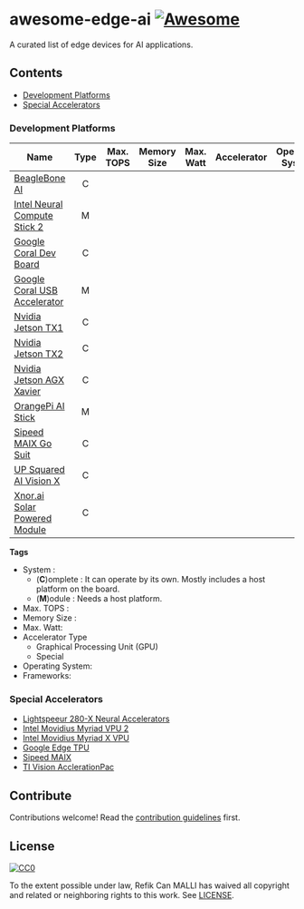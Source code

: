 # awesome-edge-ai [![Awesome][awesome-badge]](https://github.com/sindresorhus/awesome)

A curated list of edge devices for AI applications.

## Contents

- [Development Platforms](#development-platforms)
- [Special Accelerators](#special-accelerators)


### Development Platforms
<!-- Section description (optional). -->

| Name                             | Type | Max. TOPS | Memory Size | Max. Watt | Accelerator | Operating System | Frameworks |
| -------------------------------- | :------: | :---------: | :--------------: | :----------: | :-----: | :---:| :---:|
| [BeagleBone AI]                  | C    |
| [Intel Neural Compute Stick 2] | M
| [Google Coral Dev Board]         | C
| [Google Coral USB Accelerator]   | M
| [Nvidia Jetson TX1]   | C
| [Nvidia Jetson TX2]   | C
| [Nvidia Jetson AGX Xavier]   | C
| [OrangePi AI Stick]              | M
| [Sipeed MAIX Go Suit]            | C
| [UP Squared AI Vision X]         | C
| [Xnor.ai Solar Powered Module]   | C

**Tags**
- System : 
  - (**C**)omplete : It can operate by its own. Mostly includes a host platform on the board.
  - (**M**)odule : Needs a host platform.
- Max. TOPS :
- Memory Size :
- Max. Watt:
- Accelerator Type
  - Graphical Processing Unit (GPU)
  - Special
- Operating System:
- Frameworks:


### Special Accelerators

- [Lightspeeur 280-X Neural Accelerators](https://www.gyrfalcontech.ai/solutions/)
- [Intel Movidius Myriad VPU 2](https://www.movidius.com/myriad2)
- [Intel Movidius Myriad X VPU](https://www.movidius.com/myriadx)
- [Google Edge TPU](https://cloud.google.com/edge-tpu/)
- [Sipeed MAIX](https://www.indiegogo.com/projects/sipeed-maix-the-world-first-risc-v-64-ai-module#/)
- [TI Vision AcclerationPac](http://www.ti.com/lit/wp/spry251/spry251.pdf)


## Contribute
Contributions welcome! Read the [contribution guidelines](CONTRIBUTING.md) first.

## License
[![CC0](http://mirrors.creativecommons.org/presskit/buttons/88x31/svg/cc-zero.svg)](https://creativecommons.org/publicdomain/zero/1.0/)

To the extent possible under law, Refik Can MALLI has waived all copyright
and related or neighboring rights to this work. See [LICENSE](LICENSE).


<!-- BADGES -->

[awesome-badge]: https://cdn.rawgit.com/sindresorhus/awesome/d7305f38d29fed78fa85652e3a63e154dd8e8829/media/badge.svg

<!-- BOARDS  -->


[BeagleBone AI]: https://beagleboard.org/ai

[Intel Neural Compute Stick 2]: https://software.intel.com/en-us/

[Google Coral Dev Board]: https://coral.withgoogle.com/products/dev-board/

[Google Coral USB Accelerator]: https://coral.withgoogle.com/products/accelerator/

[OrangePi AI Stick]: http://www.orangepi.org/Orange%20Pi%20AI%20Stick%202801/

[Sipeed MAIX Go Suit]: https://www.indiegogo.com/projects/sipeed-maix-the-world-first-risc-v-64-ai-module

[UP Squared AI Vision X]: https://up-shop.org/home/285-up-squared-ai-vision-x-developer-kit.html

[Xnor.ai Solar Powered Module]: https://www.xnor.ai/solar-powered-ai/

[Nvidia Jetson TX1]: https://www.nvidia.com/en-us/autonomous-machines/embedded-systems-dev-kits-modules/?section=jetsonTX1


[Nvidia Jetson TX2]: https://www.nvidia.com/en-us/autonomous-machines/embedded-systems-dev-kits-modules/?section=jetsonTX2

[Nvidia Jetson AGX Xavier]: https://www.nvidia.com/en-us/autonomous-machines/jetson-agx-xavier/